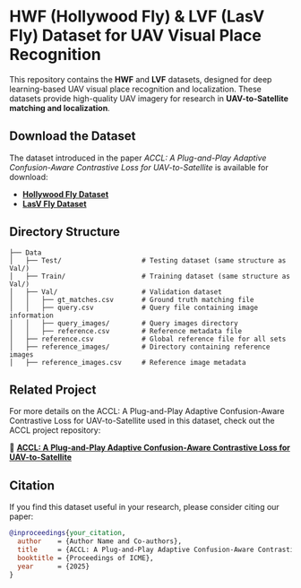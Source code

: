 # HWF (Hollywood Fly) & LVF (LasV Fly) Dataset for UAV Visual Place Recognition

This repository contains the **HWF** and **LVF** datasets, designed for deep learning-based UAV visual place recognition and localization. These datasets provide high-quality UAV imagery for research in **UAV-to-Satellite matching and localization**.

## Download the Dataset

The dataset introduced in the paper *ACCL: A Plug-and-Play Adaptive Confusion-Aware Contrastive Loss for UAV-to-Satellite* is available for download:

- **[Hollywood Fly Dataset](https://drive.google.com/file/d/15P8ErTnN3L21IaSwRWFiYwu4vD852vS5/view?usp=drive_link)**
- **[LasV Fly Dataset](https://drive.google.com/file/d/1QOjfgSr9Ws0uyepzwCTwxdMBOSHpDEkj/view?usp=sharing)**

## Directory Structure

```
├── Data   
│   ├── Test/                    # Testing dataset (same structure as Val/)
│   ├── Train/                   # Training dataset (same structure as Val/)
│   ├── Val/                     # Validation dataset
│   │   ├── gt_matches.csv       # Ground truth matching file
│   │   ├── query.csv            # Query file containing image information
│   │   ├── query_images/        # Query images directory
│   │   ├── reference.csv        # Reference metadata file
│   ├── reference.csv            # Global reference file for all sets
│   ├── reference_images/        # Directory containing reference images
│   ├── reference_images.csv     # Reference image metadata
```

## Related Project

For more details on the ACCL: A Plug-and-Play Adaptive Confusion-Aware Contrastive Loss for UAV-to-Satellite used in this dataset, check out the ACCL project repository:

🔗 **[ACCL: A Plug-and-Play Adaptive Confusion-Aware Contrastive Loss for UAV-to-Satellite](https://github.com/NWPU-CPS/ACCL)**

## Citation

If you find this dataset useful in your research, please consider citing our paper:

```bibtex
@inproceedings{your_citation,
  author    = {Author Name and Co-authors},
  title     = {ACCL: A Plug-and-Play Adaptive Confusion-Aware Contrastive Loss for UAV-to-Satellite},
  booktitle = {Proceedings of ICME},
  year      = {2025}
}
```
